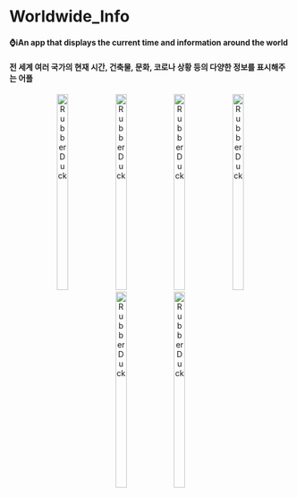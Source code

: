 # Worldwide_Info
#### ⌚ℹ️An app that displays the current time and information around the world
#### 전 세계 여러 국가의 현재 시간, 건축물, 문화, 코로나 상황 등의 다양한 정보를 표시해주는 어플

<center>
<div align="center" style="text-align:center" >
<img src="https://user-images.githubusercontent.com/65841016/138871814-1b4467c1-18f2-4248-9ce5-bb73051472ea.PNG" width="20%" height="350px" 
title="px(픽셀) 크기 설정" alt="RubberDuck"></img>
<img src="https://user-images.githubusercontent.com/65841016/138871819-fe02118c-4d9a-4010-84f4-818253cded4f.PNG" width="20%" height="350px" 
title="px(픽셀) 크기 설정" alt="RubberDuck"></img>
<img src="https://user-images.githubusercontent.com/65841016/138871822-573543c8-7ff4-4fd1-943c-bf4e5fc9266a.PNG" width="20%" height="350px" 
title="px(픽셀) 크기 설정" alt="RubberDuck"></img>
<img src="https://user-images.githubusercontent.com/65841016/138871825-5ce07d8f-4356-4b15-8b2b-b8e1f1f5b518.PNG" width="20%" height="350px" 
title="px(픽셀) 크기 설정" alt="RubberDuck"></img>
<img src="https://user-images.githubusercontent.com/65841016/138871826-6955ee50-050c-4dcf-b634-439b5138c72b.PNG" width="20%" height="350px" 
title="px(픽셀) 크기 설정" alt="RubberDuck"></img>
<img src="https://user-images.githubusercontent.com/65841016/138872479-178075dd-690f-4bc4-9a8d-ea950a629f28.PNG" width="20%" height="350px" 
title="px(픽셀) 크기 설정" alt="RubberDuck"></img>
</div>
</center>
